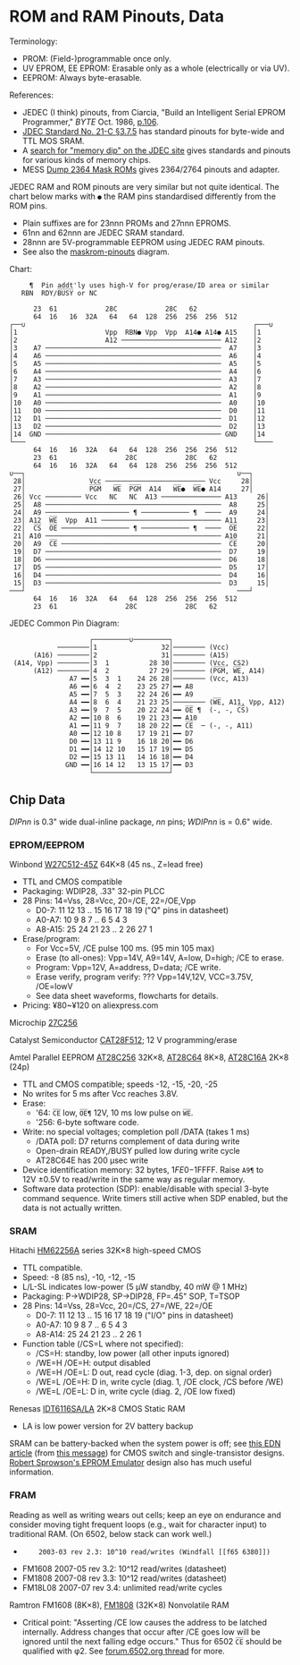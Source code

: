 ROM and RAM Pinouts, Data
=========================

Terminology:
- PROM: (Field-)programmable once only.
- UV EPROM, EE EPROM: Erasable only as a whole (electrically or via UV).
- EEPROM: Always byte-erasable.

References:
- JEDEC (I think) pinouts, from Ciarcia, "Build an Intelligent Serial
  EPROM Programmer," _BYTE_ Oct. 1986, [p.106][byte-8610-106].
- [JDEC Standard No. 21-C §3.7.5][JDEC-3.7.5] has standard pinouts for
  byte-wide and TTL MOS SRAM.
- A [search for "memory dip" on the JDEC site][JDEC-memory-dip] gives
  standards and pinouts for various kinds of memory chips.
- MESS [Dump 2364 Mask ROMs][mess2364] gives 2364/2764 pinouts and adapter.


JEDEC RAM and ROM pinouts are very similar but not quite identical. The
chart below marks with `●` the RAM pins standardised differently from the
ROM pins.
- Plain suffixes are for 23nnn PROMs and 27nnn EPROMS.
- 61nn and 62nnn are JEDEC SRAM standard.
- 28nnn are 5V-programmable EEPROM using JEDEC RAM pinouts.
- See also the [maskrom-pinouts](sch/maskrom-pinouts.png) diagram.

Chart:

         ¶  Pin addt'ly uses high-V for prog/erase/ID area or similar
       RBN  RDY/B̅U̅S̅Y̅ or NC

          23  61            28C            28C   62
          64  16   16  32A   64   64  128  256  256  256  512
    ┌──∪                                                         ┌───∪
    │1                      Vpp  RBN● Vpp  Vpp  A14● A14● A15    │1
    │2                      A12 ───────────────────────── A12    │2
    │3    A7 ────────────────────────────────────────────  A7    │3
    │4    A6 ────────────────────────────────────────────  A6    │4
    │5    A5 ────────────────────────────────────────────  A5    │5
    │6    A4 ────────────────────────────────────────────  A4    │6
    │7    A3 ────────────────────────────────────────────  A3    │7
    │8    A2 ────────────────────────────────────────────  A2    │8
    │9    A1 ────────────────────────────────────────────  A1    │9
    │10   A0 ────────────────────────────────────────────  A0    │10
    │11   D0 ────────────────────────────────────────────  D0    │11
    │12   D1 ────────────────────────────────────────────  D1    │12
    │13   D2 ────────────────────────────────────────────  D2    │13
    │14  GND ──────────────────────────────────────────── GND    │14
    └───                                                         └────
          64  16   16  32A   64   64  128  256  256  256  512
          23  61                 28C            28C   62
          64  16   16  32A   64   64  128  256  256  256  512
    ∪──┐                                                     ∪──┐
     28│                Vcc ───────────────────────── Vcc     28│
     27│                P̅G̅M̅   W̅E̅  P̅G̅M̅  A14   W̅E̅●  W̅E̅● A14     27│
     26│ Vcc ───────── Vcc   NC   NC  A13 ─────────────── A13     26│
     25│  A8 ────────────────────────────────────────────  A8     25│
     24│  A9 ───────────────────── ¶ ──────────── ¶  ────  A9     24│
     23│ A12  W̅E̅  Vpp  A11 ────────────────────────────── A11     23│
     22│  C̅S̅  O̅E̅ ───────────────── ¶ ──────────── ¶  ────  O̅E̅     22│
     21│ A10 ──────────────────────────────────────────── A10     21│
     20│  A9  C̅E̅ ────────────────────────────────────────  C̅E̅     20│
     19│  D7 ────────────────────────────────────────────  D7     19│
     18│  D6 ────────────────────────────────────────────  D6     18│
     17│  D5 ────────────────────────────────────────────  D5     17│
     16│  D4 ────────────────────────────────────────────  D4     16│
     15│  D3 ────────────────────────────────────────────  D3     15│
    ───┘                                                     ───┘
          64  16   16  32A   64   64  128  256  256  256  512
          23  61                 28C            28C   62

JEDEC Common Pin Diagram:


                        ┌─────────∪─────────┐
                ────────│1                32│──────── (Vcc)
          (A16) ────────│2                31│──────── (A15)
     (A14, Vpp) ────────│3  1          28 30│──────── (Vcc, CS2)
          (A12) ────────│4  2          27 29│──────── (P̅G̅M̅, W̅E̅, A14)
                   A7 ━━│5  3  1    24 26 28│──────── (Vcc, A13)
                   A6 ━━│6  4  2    23 25 27│━━ A8
                   A5 ━━│7  5  3    22 24 26│━━ A9
                   A4 ━━│8  6  4    21 23 25│──────── (W̅E̅, A11, Vpp, A12)
                   A3 ━━│9  7  5    20 22 24│━━ O̅E̅ ¶  (-, -, C̅S̅)
                   A2 ━━│10 8  6    19 21 23│━━ A10
                   A1 ━━│11 9  7    18 20 22│━━ C̅E̅  ─ (-, -, A11)
                   A0 ━━│12 10 8    17 19 21│━━ D7
                   D0 ━━│13 11 9    16 18 20│━━ D6
                   D1 ━━│14 12 10   15 17 19│━━ D5
                   D2 ━━│15 13 11   14 16 18│━━ D4
                  GND ━━│16 14 12   13 15 17│━━ D3
                        └───────────────────┘

Chip Data
---------

_DIPnn_ is 0.3" wide dual-inline package, _nn_ pins;
_WDIPnn_ is = 0.6" wide.

### EPROM/EEPROM

Winbond [W27C512-45Z] 64K×8 (45 ns., Z=lead free)
- TTL and CMOS compatible
- Packaging: WDIP28, .33" 32-pin PLCC
- 28 Pins: 14=Vss, 28=Vcc, 20=/CE, 22=/OE,Vpp
  -   D0-7: 11 12 13 .. 15 16 17 18 19  ("Q" pins in datasheet)
  -  A0-A7: 10 9 8 7 .. 6 5 4 3
  - A8-A15: 25 24 21 23 .. 2 26 27 1
- Erase/program:
  - For Vcc=5V, /CE pulse 100 ms. (95 min 105 max)
  - Erase (to all-ones): Vpp=14V, A9=14V, A=low, D=high; /CE to erase.
  - Program: Vpp=12V, A=address, D=data; /CE write.
  - Erase verify, program verify: ??? Vpp=14V,12V, VCC=3.75V, /OE=lowV
  - See data sheet waveforms, flowcharts for details.
- Pricing: ¥80~¥120 on aliexpress.com

Microchip [27C256]

Catalyst Semiconductor [CAT28F512]; 12 V programming/erase

Amtel Parallel EEPROM [AT28C256] 32K×8, [AT28C64] 8K×8, [AT28C16A] 2K×8 \(24p)
- TTL and CMOS compatible; speeds -12, -15, -20, -25
- No writes for 5 ms after Vcc reaches 3.8V.
- Erase:
  - '64: `C̅E̅` low, `O̅E̅¶` 12V, 10 ms low pulse on `W̅E̅`.
  - '256: 6-byte software code.
- Write: no special voltages; completion poll /DATA (takes 1 ms)
  - /DATA poll: D7 returns complement of data during write
  - Open-drain READY,/BUSY pulled low during write cycle
  - AT28C64E has 200 μsec write
- Device identification memory: 32 bytes, $1FE0-$1FFFF. Raise `A9¶`
  to 12V ±0.5V to read/write in the same way as regular memory.
- Software data protection (SDP): enable/disable with special 3-byte
  command sequence. Write timers still active when SDP enabled, but the
  data is not actually written.

### SRAM

Hitachi [HM62256A] series 32K×8 high-speed CMOS
- TTL compatible.
- Speed: -8 (85 ns), -10, -12, -15
- L/L-SL indicates low-power (5 μW standby, 40 mW @ 1 MHz)
- Packaging: P→WDIP28, SP→DIP28, FP=.45" SOP, T=TSOP
- 28 Pins: 14=Vss, 28=Vcc, 20=/CS, 27=/WE, 22=/OE
  -   D0-7: 11 12 13 .. 15 16 17 18 19  ("I/O" pins in datasheet)
  -  A0-A7: 10 9 8 7 .. 6 5 4 3
  - A8-A14: 25 24 21 23 .. 2 26 1
- Function table (/CS=L where not specified):
  - /CS=H: standby, low power (all other inputs ignored)
  - /WE=H /OE=H: output disabled
  - /WE=H /OE=L: D out, read cycle (diag. 1-3, dep. on signal order)
  - /WE=L /OE=H: D in, write cycle (diag. 1, /OE clock, /CS before /WE)
  - /WE=L /OE=L: D in, write cycle (diag. 2, /OE low fixed)

Renesas [IDT6116SA/LA] 2K×8 CMOS Static RAM
- LA is low power version for 2V battery backup

SRAM can be battery-backed when the system power is off; see [this EDN
article](sch/simpleCMOS_RAMbackup.jpg) (from [this message][f65 32004]) for
CMOS switch and single-transistor designs. [Robert Sprowson's EPROM
Emulator][ee sprow] design also has much useful information.


### FRAM

Reading as well as writing wears out cells; keep an eye on endurance and
consider moving tight frequent loops (e.g., wait for character input) to
traditional RAM. (On 6502, below stack can work well.)
-         2003-03 rev 2.3: 10^10 read/writes (Windfall [[f65 6380]])
- FM1608  2007-05 rev 3.2: 10^12 read/writes (datasheet)
- FM1808  2007-08 rev 3.3: 10^12 read/writes (datasheet)
- FM18L08 2007-07 rev 3.4: unlimited read/write cycles

Ramtron FM1608 (8K×8), [FM1808][] (32K×8) Nonvolatile RAM
- Critical point: "Asserting /CE low causes the address to be latched
  internally. Address changes that occur after /CE goes low will be ignored
  until the next falling edge occurs." Thus for 6502 `C̅E̅` should be
  qualified with φ2. See [forum.6502.org thread][f65 6380] for more.



<!-------------------------------------------------------------------->
[JDEC-3.7.5]: https://www.jedec.org/system/files/docs/3_07_05R12.pdf
[JDEC-memory-dip]: https://www.jedec.org/document_search/field_committees/25?search_api_views_fulltext=memory+dip
[byte-8610-106]: https://archive.org/details/byte-magazine-1986-10/page/n117/mode/1up
[mess2364]: http://mess.redump.net/dumping/2364_mask_roms

[27C256]: http://esd.cs.ucr.edu/webres/27c256.pdf
[AT28C16A]: http://ww1.microchip.com/downloads/en/DeviceDoc/doc0001h.pdf
[AT28C256]: http://ww1.microchip.com/downloads/en/DeviceDoc/doc0006.pdf
[AT28C64]: http://ww1.microchip.com/downloads/en/DeviceDoc/doc0001h.pdf
[CAT28F512]: https://datasheet.octopart.com/CAT28F512PI-90-Catalyst-Semiconductor-datasheet-1983.pdf
[FM1808]: https://docs.isy.liu.se/pub/VanHeden/DataSheets/fm1808.pdf
[HM62256A]: https://datasheet.octopart.com/HM62256ALP-10-Hitachi-datasheet-115281844.pdf
[IDT6116SA/LA]: https://www.renesas.com/jp/en/document/dst/6116sala-data-sheet
[W27C512-45Z a]: http://www.kosmodrom.com.ua/pdf/W27C512-45Z.pdf
[W27C512-45Z]: https://datasheet.octopart.com/W27C512-45Z-Winbond-datasheet-13695031.pdf

[ee sprow]: http://www.acornelectron.co.uk/eug/25/a-epro.html
[f65 32004]: http://forum.6502.org/viewtopic.php?p=32004#p32004
[f65 6380]: http://forum.6502.org/viewtopic.php?f=4&t=6380
